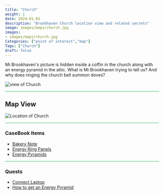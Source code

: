 ```yaml
---
title: "Church"
weight: 1
date: 2024-01-02
description: "Brookhaven Church location view and related secrets"
image: images/maps/church.jpg
images:
- images/maps/church.jpg
Categories: ["point of interest","map"]
Tags: ["Church"]
draft: false
--- 
```



Mr.Brookhaven's picture is hidden inside a coffin in the church along with an energy pyramid in the attic. What is Mr.Brookhaven trying to tell us? And why does ringing the church bell summon doves?

![view of Church](/images/maps/church.jpg)

<hr style="background-color: #28b44c" size=8>

## Map View

![Location of Church](/images/maps/church.png)


<hr style="background-color: #28b44c" size=8>

### CaseBook Items

- [Bakery Note](/casebook/notes/other/#bakery)
- [Energy Ring Panels](/casebook/interesting/observations/#energy-ring-panels)
- [Energy Pyramids](/casebook/energy_pyramids/)

<hr style="background-color: #28b44c" size=8>

### Quests

- [Connect Laptop](/lore/tools/#connect-laptop)
- [How to get an Energy Pyramid](/lore/special_tools/#energy-pyramid)